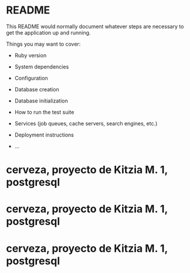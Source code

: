 # README

This README would normally document whatever steps are necessary to get the
application up and running.

Things you may want to cover:

* Ruby version

* System dependencies

* Configuration

* Database creation

* Database initialization

* How to run the test suite

* Services (job queues, cache servers, search engines, etc.)

* Deployment instructions

* ...
# cerveza, proyecto de Kitzia M. 1, postgresql
# cerveza, proyecto de Kitzia M. 1, postgresql
# cerveza, proyecto de Kitzia M. 1, postgresql
